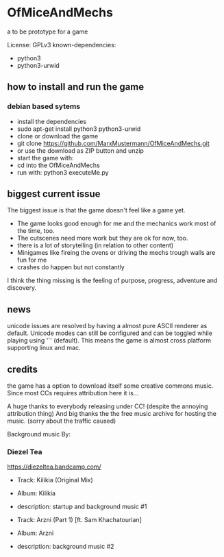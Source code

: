 # OfMiceAndMechs
a to be prototype for a game

License: GPLv3
known-dependencies: 

* python3
* python3-urwid

## how to install and run the game 

### debian based sytems

* install the dependencies
 * sudo apt-get install python3 python3-urwid
* clone or download the game
 * git clone https://github.com/MarxMustermann/OfMiceAndMechs.git
 * or use the download as ZIP button and unzip
* start the game with:
 * cd into the OfMiceAndMechs
 * run with: python3 executeMe.py

## biggest current issue

The biggest issue is that the game doesn't feel like a game yet.

* The game looks good enough for me and the mechanics work most of the time, too.
* The cutscenes need more work but they are ok for now, too.
* there is a lot of storytelling (in relation to other content)
* Minigames like fireing the ovens or driving the mechs trough walls are fun for me
* crashes do happen but not constantly

I think the thing missing is the feeling of purpose, progress, adventure and discovery.

## news

unicode issues are resolved by having a almost pure ASCII renderer as default. Unicode modes can still be configured and can be toggled while playing using '`' (default). This means the game is almost cross platform supporting linux and mac.

## credits

the game has a option to download itself some creative commons music. Since most CCs requires attribution here it is...

A huge thanks to everybody releasing under CC! (despite the annoying attribution thing) And big thanks the the free music archive for hosting the music. (sorry about the traffic caused)

Background music By:

### Diezel Tea

https://diezeltea.bandcamp.com/

* Track: Kilikia (Original Mix)
* Album: Kilikia
* description: startup and background music #1

* Track: Arzni (Part 1) [ft. Sam Khachatourian]
* Album: Arzni
* description: background music #2
